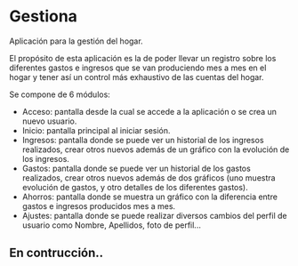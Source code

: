 # Gestiona

Aplicación para la gestión del hogar.

El propósito de esta aplicación es la de poder llevar un registro sobre los diferentes gastos e ingresos que se van produciendo mes a mes en el hogar y tener así un control más exhaustivo de las cuentas del hogar.

Se compone de 6 módulos:

- Acceso:   pantalla desde la cual se accede a la aplicación o se crea un nuevo usuario.
- Inicio:   pantalla principal al iniciar sesión.
- Ingresos: pantalla donde se puede ver un historial de los ingresos realizados, crear otros nuevos además de un gráfico con la evolución de los ingresos.
- Gastos:   pantalla donde se puede ver un historial de los gastos realizados, crear otros nuevos además de dos gráficos (uno muestra evolución de gastos, y otro detalles de los diferentes gastos).
- Ahorros:  pantalla donde se muestra un gráfico con la diferencia entre gastos e ingresos producidos mes a mes.
- Ajustes:  pantalla donde se puede realizar diversos cambios del perfil de usuario como Nombre, Apellidos, foto de perfil...

En contrucción..
----------------
